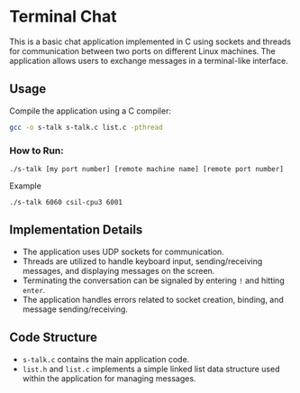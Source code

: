 # Terminal Chat

This is a basic chat application implemented in C using sockets and threads for communication between two ports on different Linux machines. The application allows users to exchange messages in a terminal-like interface.

## Usage

Compile the application using a C compiler:

```bash
gcc -o s-talk s-talk.c list.c -pthread
```

### How to Run:
```
./s-talk [my port number] [remote machine name] [remote port number]
```
Example
```
./s-talk 6060 csil-cpu3 6001
```
## Implementation Details
- The application uses UDP sockets for communication.
- Threads are utilized to handle keyboard input, sending/receiving messages, and displaying messages on the screen.
- Terminating the conversation can be signaled by entering `!` and hitting `enter`.
- The application handles errors related to socket creation, binding, and message sending/receiving.
  
## Code Structure
- `s-talk.c` contains the main application code.
- `list.h` and `list.c` implements a simple linked list data structure used within the application for managing messages.
